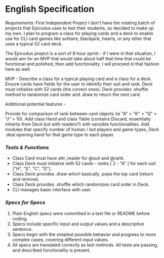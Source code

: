 # English Specification

_Requirements_: First Independent Project
I don't have the rotating batch of projects that Epicodus uses to test their students, so decided to make up my own. I plan to program a class for playing cards and a deck to enable use for CLI card games like solitaire, blackjack, hearts, or any other that uses a typical 52 card deck.

The Epicodus project is a sort of 8 hour sprint - if I were in that situation, I would aim for an MVP that would take about half that time that could be functional and polished, then add functionality. I will proceed in that fashion here as well.

MVP - Describe a class for a typical playing card and a class for a deck. Ensure cards have fields for the user to identify their suit and rank. Deck must initialize with 52 cards (the correct ones). Deck provides .shuffle method to randomize card order and .draw to return the next card.

Additional potential features - 

Provide for comparison of rank between card objects (ie "A" > "K" > "Q" > "J" > 10). 
Add class Hand and class Table (contains Discard, essentially inherits from Deck but with readers?) with sensible functionalities.
Add modules that specify number of human / bot players and game types, Deck .deal opening hand for that game type to each player.

### _Tests & Functions_

* Class Card must have attr_reader for @suit and @rank.
* Class Deck must initialize with 52 cards - ranks [ 2 - "A" ] for each suit ["H", "S", "C", "D"]. 
* Class Deck provides .draw which basically .pops the top card (return and remove).
* Class Deck provides .shuffle which randomizes card order in Deck.
* CLI manages basic interface with user.

### _Specs for Specs_
1. Plain English specs were committed in a text file or README before coding.
2. Specs include specific input and output values and a descriptive sentence.
3. Specs begin with the simplest possible behavior and progress to more complex cases, covering different input values.
4. All specs are translated correctly as test methods.
All tests are passing, and described functionality is present.